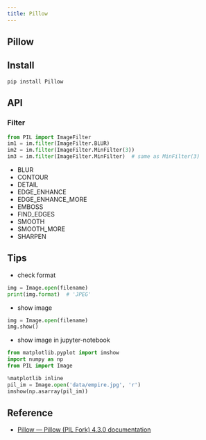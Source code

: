 ```yaml
---
title: Pillow
---
```


## Pillow

## Install

```
pip install Pillow
```

## API

### Filter

```python
from PIL import ImageFilter
im1 = im.filter(ImageFilter.BLUR)
im2 = im.filter(ImageFilter.MinFilter(3))
im3 = im.filter(ImageFilter.MinFilter)  # same as MinFilter(3)
```

* BLUR
* CONTOUR
* DETAIL
* EDGE_ENHANCE
* EDGE_ENHANCE_MORE
* EMBOSS
* FIND_EDGES
* SMOOTH
* SMOOTH_MORE
* SHARPEN

## Tips

* check format

```python
img = Image.open(filename)
print(img.format)  # 'JPEG'
```

* show image

```python
img = Image.open(filename)
img.show()
```

* show image in jupyter-notebook

```python
from matplotlib.pyplot import imshow
import numpy as np
from PIL import Image

%matplotlib inline
pil_im = Image.open('data/empire.jpg', 'r')
imshow(np.asarray(pil_im))
```

## Reference
* [Pillow — Pillow (PIL Fork) 4.3.0 documentation](https://pillow.readthedocs.io/en/4.3.x/)
